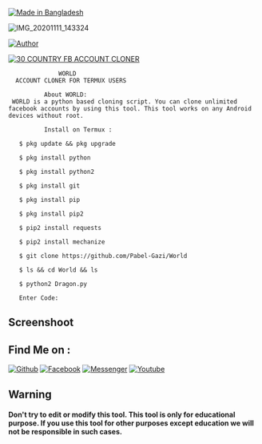 <p align="left">
<a href="#"><img title="Made in Bangladesh" src="https://img.shields.io/badge/MADE%20IN-BANGLADESH-green?colorA=%23ff0000&colorB=%23017e40&style=for-the-badge"></a>

![IMG_20201111_143324](https://user-images.githubusercontent.com/70365674/98835220-0e342900-2438-11eb-8bef-312b67aefcb6.jpg)

</p>
<a href="https://github.com/Pabel-Gazi"><img title="Author" src="https://img.shields.io/badge/Author-Pabel--Gazi-red.svg?style=for-the-badge&logo=github"></a>
</p>
<p align="left">
<a href="#"><img title="30 COUNTRY FB ACCOUNT CLONER" src="https://img.shields.io/badge/Bangladesh   30 COUNTRY%20FB ACCOUNT CLONER-blue?OmrAha23ff00000&colorB=%2300017e40&style=for-the-badge"></a>

                  WORLD
      ACCOUNT CLONER FOR TERMUX USERS

              About WORLD:
     WORLD is a python based cloning script. You can clone unlimited facebook accounts by using this tool. This tool works on any Android devices without root.

              Install on Termux :

       $ pkg update && pkg upgrade

       $ pkg install python

       $ pkg install python2

       $ pkg install git

       $ pkg install pip

       $ pkg install pip2

       $ pip2 install requests

       $ pip2 install mechanize

       $ git clone https://github.com/Pabel-Gazi/World

       $ ls && cd World && ls

       $ python2 Dragon.py

       Enter Code:  

## Screenshoot






## Find Me on :
[![Github](https://img.shields.io/badge/Github-Pabel--Gazi-green?style=for-the-badge&logo=github)](https://github.com/Pabel-Gazi)
[![Facebook](https://img.shields.io/badge/Facebook-green?style=for-the-badge&logo=facebook)](https://fb.com/pabel.Gazi.73345)
[![Messenger](https://img.shields.io/badge/Chat-Messenger-blue?style=for-the-badge&logo=messenger)](https://m.me/pabel.Gazi.73345)
[![Youtube](https://img.shields.io/badge/Youtube-black?style=for-the-badge&logo=youtube)](https://www.youtube.com/channel/UCrgBg7jFJkNWYO1BEG7NQ2Q)

## Warning

#### Don't try to edit or modify this tool. This tool is only for educational purpose. If you use this tool for other purposes except education we will not be responsible in such cases.
